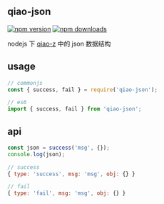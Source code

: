 ## qiao-json

[![npm version](https://img.shields.io/npm/v/qiao-json.svg?style=flat-square)](https://www.npmjs.org/package/qiao-json)
[![npm downloads](https://img.shields.io/npm/dm/qiao-json.svg?style=flat-square)](https://npm-stat.com/charts.html?package=qiao-json)

nodejs 下 [qiao-z](https://code.insistime.com/#qiao-z) 中的 json 数据结构

## usage

```javascript
// commonjs
const { success, fail } = require('qiao-json');

// es6
import { success, fail } from 'qiao-json';
```

## api

```javascript
const json = success('msg', {});
console.log(json);

// success
{ type: 'success', msg: 'msg', obj: {} }

// fail
{ type: 'fail', msg: 'msg', obj: {} }
```
